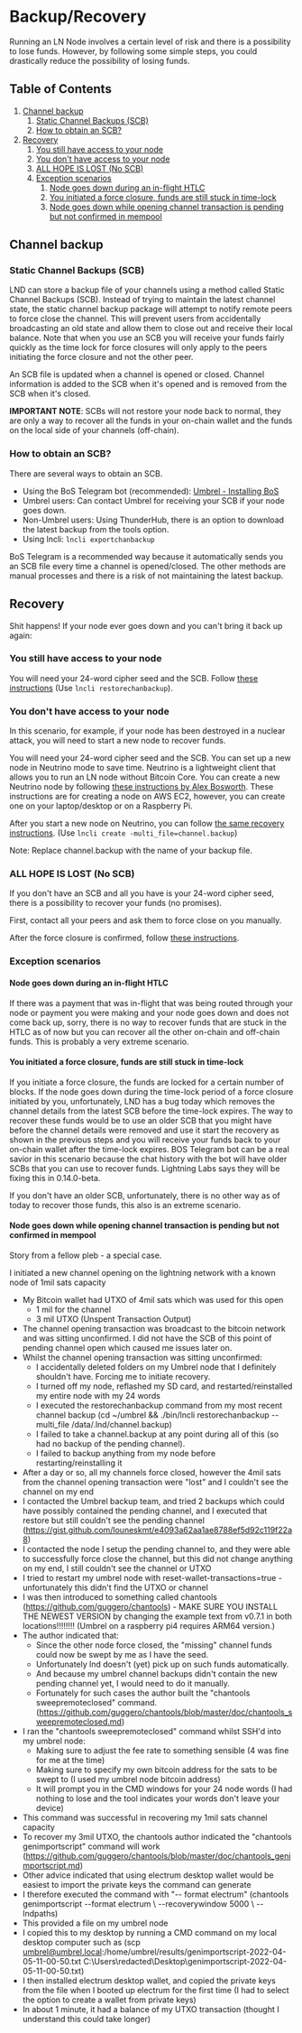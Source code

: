# Backup/Recovery

Running an LN Node involves a certain level of risk and there is a possibility to lose funds. However, by following some simple steps, you could drastically reduce the possibility of losing funds.

## Table of Contents

1. [Channel backup](#channel-backup)
   1. [Static Channel Backups (SCB)](#static-channel-backups-scb)
   2. [How to obtain an SCB?](#how-to-obtain-an-scb)
2. [Recovery](#recovery)
   1. [You still have access to your node](#you-still-have-access-to-your-node)
   2. [You don't have access to your node](#you-dont-have-access-to-your-node)
   3. [ALL HOPE IS LOST (No SCB)](#all-hope-is-lost-no-scb)
   4. [Exception scenarios](#exception-scenarios)
      1. [Node goes down during an in-flight HTLC](#node-goes-down-during-an-in-flight-htlc)
      2. [You initiated a force closure, funds are still stuck in time-lock](#you-initiated-a-force-closure-funds-are-still-stuck-in-time-lock)
      3. [Node goes down while opening channel transaction is pending but not confirmed in mempool](#node-goes-down-while-opening-channel-transaction-is-pending-but-not-confirmed-in-mempool)

## Channel backup

### Static Channel Backups (SCB)

LND can store a backup file of your channels using a method called Static Channel Backups (SCB).
Instead of trying to maintain the latest channel state, the static channel backup package will attempt to notify remote peers to force close the channel. This will prevent users from accidentally broadcasting an old state and allow them to close out and receive their local balance. Note that when you use an SCB you will receive your funds fairly quickly as the time lock for force closures will only apply to the peers initiating the force closure and not the other peer.

An SCB file is updated when a channel is opened or closed. Channel information is added to the SCB when it's opened and is removed from the SCB when it's closed.

**IMPORTANT NOTE**: SCBs will not restore your node back to normal, they are only a way to recover all the funds in your on-chain wallet and the funds on the local side of your channels (off-chain).

### How to obtain an SCB?

There are several ways to obtain an SCB.

- Using the BoS Telegram bot (recommended): [Umbrel - Installing BoS](https://web.archive.org/web/20240711203839/https://plebnet.wiki/wiki/Umbrel_-_Installing_BoS#Installing_Telegram_Bot)
- Umbrel users: Can contact Umbrel for receiving your SCB if your node goes down.
- Non-Umbrel users: Using ThunderHub, there is an option to download the latest backup from the tools option.
- Using lncli: `lncli exportchanbackup`

BoS Telegram is a recommended way because it automatically sends you an SCB file every time a channel is opened/closed. The other methods are manual processes and there is a risk of not maintaining the latest backup.

## Recovery

Shit happens! If your node ever goes down and you can't bring it back up again:

### You still have access to your node

You will need your 24-word cipher seed and the SCB. Follow [these instructions](https://github.com/lightningnetwork/lnd/blob/master/docs/recovery.md#recovering-using-scbs) (Use `lncli restorechanbackup`).

### You don't have access to your node

In this scenario, for example, if your node has been destroyed in a nuclear attack, you will need to start a new node to recover funds.

You will need your 24-word cipher seed and the SCB. You can set up a new node in Neutrino mode to save time. Neutrino is a lightweight client that allows you to run an LN node without Bitcoin Core.
You can create a new Neutrino node by following [these instructions by Alex Bosworth](https://github.com/alexbosworth/ln-service). These instructions are for creating a node on AWS EC2, however, you can create one on your laptop/desktop or on a Raspberry Pi.

After you start a new node on Neutrino, you can follow [the same recovery instructions](https://github.com/lightningnetwork/lnd/blob/master/docs/recovery.md#recovering-using-scbs). (Use `lncli create -multi_file=channel.backup`)

Note: Replace channel.backup with the name of your backup file.

### ALL HOPE IS LOST (No SCB)

If you don't have an SCB and all you have is your 24-word cipher seed, there is a possibility to recover your funds (no promises).

First, contact all your peers and ask them to force close on you manually.

After the force closure is confirmed, follow [these instructions](https://github.com/guggero/chantools/blob/master/doc/chantools_genimportscript.md).

### Exception scenarios

#### Node goes down during an in-flight HTLC

If there was a payment that was in-flight that was being routed through your node or payment you were making and your node goes down and does not come back up, sorry, there is no way to recover funds that are stuck in the HTLC as of now but you can recover all the other on-chain and off-chain funds. This is probably a very extreme scenario.

#### You initiated a force closure, funds are still stuck in time-lock

If you initiate a force closure, the funds are locked for a certain number of blocks. If the node goes down during the time-lock period of a force closure initiated by you, unfortunately, LND has a bug today which removes the channel details from the latest SCB before the time-lock expires. The way to recover these funds would be to use an older SCB that you might have before the channel details were removed and use it start the recovery as shown in the previous steps and you will receive your funds back to your on-chain wallet after the time-lock expires. BOS Telegram bot can be a real savior in this scenario because the chat history with the bot will have older SCBs that you can use to recover funds. Lightning Labs says they will be fixing this in 0.14.0-beta.

If you don't have an older SCB, unfortunately, there is no other way as of today to recover those funds, this also is an extreme scenario.

#### Node goes down while opening channel transaction is pending but not confirmed in mempool

Story from a fellow pleb - a special case.

I initiated a new channel opening on the lightning network with a known node of 1mil sats capacity
- My Bitcoin wallet had UTXO of 4mil sats which was used for this open
  - 1 mil for the channel
  - 3 mil UTXO (Unspent Transaction Output)
- The channel opening transaction was broadcast to the bitcoin network and was sitting unconfirmed. I did not have the SCB of this point of pending channel open which caused me issues later on.
- Whilst the channel opening transaction was sitting unconfirmed:
  - I accidentally deleted folders on my Umbrel node that I definitely shouldn't have. Forcing me to initiate recovery.
  - I turned off my node, reflashed my SD card, and restarted/reinstalled my entire node with my 24 words
  - I executed the restorechanbackup command from my most recent channel backup (cd ~/umbrel && ./bin/lncli restorechanbackup --multi_file /data/.lnd/channel.backup)
  - I failed to take a channel.backup at any point during all of this (so had no backup of the pending channel).
  - I failed to backup anything from my node before restarting/reinstalling it
- After a day or so, all my channels force closed, however the 4mil sats from the channel opening transaction were "lost" and I couldn't see the channel on my end
- I contacted the Umbrel backup team, and tried 2 backups which could have possibly contained the pending channel, and I executed that restore but still couldn't see the pending channel (https://gist.github.com/louneskmt/e4093a62aa1ae8788ef5d92c119f22a8)
- I contacted the node I setup the pending channel to, and they were able to successfully force close the channel, but this did not change anything on my end, I still couldn't see the channel or UTXO
- I tried to restart my umbrel node with reset-wallet-transactions=true - unfortunately this didn't find the UTXO or channel
- I was then introduced to something called chantools (https://github.com/guggero/chantools) - MAKE SURE YOU INSTALL THE NEWEST VERSION by changing the example text from v0.7.1 in both locations!!!!!!!! (Umbrel on a raspberry pi4 requires ARM64 version.)
- The author indicated that:
  - Since the other node force closed, the "missing" channel funds could now be swept by me as I have the seed.
  - Unfortunately lnd doesn't (yet) pick up on such funds automatically.
  - And because my umbrel channel backups didn't contain the new pending channel yet, I would need to do it manually.
  - Fortunately for such cases the author built the "chantools sweepremoteclosed" command. (https://github.com/guggero/chantools/blob/master/doc/chantools_sweepremoteclosed.md)
- I ran the "chantools sweepremoteclosed" command whilst SSH'd into my umbrel node:
  - Making sure to adjust the fee rate to something sensible (4 was fine for me at the time)
  - Making sure to specify my own bitcoin address for the sats to be swept to (I used my umbrel node bitcoin address)
  - It will prompt you in the CMD windows for your 24 node words (I had nothing to lose and the tool indicates your words don't leave your device)
- This command was successful in recovering my 1mil sats channel capacity
- To recover my 3mil UTXO, the chantools author indicated the "chantools genimportscript" command will work (https://github.com/guggero/chantools/blob/master/doc/chantools_genimportscript.md)
- Other advice indicated that using electrum desktop wallet would be easiest to import the private keys the command can generate
- I therefore executed the command with "-- format electrum" (chantools genimportscript --format electrum \ --recoverywindow 5000 \ --lndpaths)
- This provided a file on my umbrel node
- I copied this to my desktop by running a CMD command on my local desktop computer such as (scp umbrel@umbrel.local:/home/umbrel/results/genimportscript-2022-04-05-11-00-50.txt C:\Users\redacted\Desktop\genimportscript-2022-04-05-11-00-50.txt)
- I then installed electrum desktop wallet, and copied the private keys from the file when I booted up electrum for the first time (I had to select the option to create a wallet from private keys)
- In about 1 minute, it had a balance of my UTXO transaction (thought I understand this could take longer)
